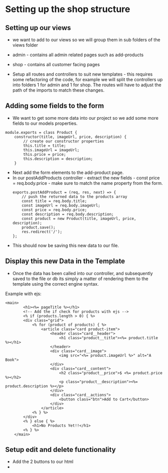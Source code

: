 # Setting up the shop structure

## Setting up our views

+   we want to add to our views so we will group them in sub folders of the views folder
+   admin - contains all admin related pages such as add-products
+   shop - contains all customer facing pages

+   Setup all routes and controllers to suit new templates - this requires some refactoring of the code, for example we will split the controllers up into folders 1 for admin and 1 for shop. The routes will have to adjust the path of the imports to match these changes.

## Adding some fields to the form

+   We want to get some more data into our project so we add some more fields to our models properties.

```
module.exports = class Product {
    constructor(title, imageUrl, price, description) {
        // create our constructor properties
        this.title = title;
        this.imageUrl = imageUrl;
        this.price = price;
        this.description = description;
    }
```

+   Next add the form elements to the add-product page.
+   In our postAddProducts controller - extract the new fields - const price = req.body.price - make sure to match the name property from the form.
    ```
    exports.postAddProduct = (req, res, next) => {
        // push the returned data to the products array
        const title = req.body.title;
        const imageUrl = req.body.imageUrl;
        const price = req.body.price;
        const description = req.body.description;
        const product = new Product(title, imageUrl, price, description);
        product.save();
        res.redirect('/');
    };
    ```
+   This should now be saving this new data to our file.


## Display this new Data in the Template

+   Once the data has been called into our controller, and subsequently saved to the file or db its simply a matter of rendering them to the template using the correct engine syntax.

Example with ejs:
```
<main>
        <h1><%= pageTitle %></h1>
        <!-- Add the if check for products with ejs -->
        <% if (products.length > 0) { %>
        <div class="grid">
            <% for (product of products) { %>
                <article class="card product-item">
                    <header class="card__header">
                        <h1 class="product__title"><%= product.title %></h1>
                    </header>
                    <div class="card__image">
                        <img src="<%= product.imageUrl %>" alt="A Book">
                    </div>
                    <div class="card__content">
                        <h2 class="product__price">$ <%= product.price %></h2>
                        <p class="product__description"><%= product.description %></p>
                    </div>
                    <div class="card__actions">
                        <button class="btn">Add to Cart</button>
                    </div>
                </article>
            <% } %>
        </div>
        <% } else { %>
            <h1>No Products Yet!!</h1>
        <% } %>
    </main>
```
## Setup edit and delete functionality

+   Add the 2 buttons to our html
+   